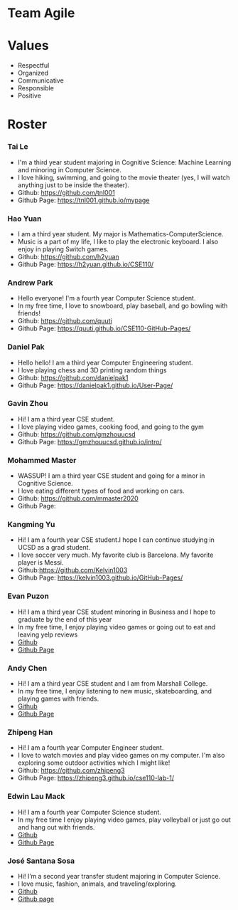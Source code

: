 # Team Agile

# Values
- Respectful
- Organized
- Communicative
- Responsible
- Positive

# Roster
### Tai Le
- I'm a third year student majoring in Cognitive Science: Machine Learning and minoring in Computer Science. 
- I love hiking, swimming, and going to the movie theater (yes, I will watch anything just to be inside the theater).
- Github: https://github.com/tnl001
- Github Page: https://tnl001.github.io/mypage

### Hao Yuan
- I am a third year student. My major is Mathematics-ComputerScience.
- Music is a part of my life, I like to play the electronic keyboard. I also enjoy in playing Switch games.
- Github: https://github.com/h2yuan
- Github Page: https://h2yuan.github.io/CSE110/

### Andrew Park
- Hello everyone! I'm a fourth year Computer Science student.
- In my free time, I love to snowboard, play baseball, and go bowling with friends!
- Github: https://github.com/quuti
- Github Page: https://quuti.github.io/CSE110-GitHub-Pages/ 

### Daniel Pak
- Hello hello! I am a third year Computer Engineering student.
- I love playing chess and 3D printing random things
- Github: https://github.com/danielpak1
- Github Page: https://danielpak1.github.io/User-Page/

### Gavin Zhou
- Hi! I am a third year CSE student.
- I love playing video games, cooking food, and going to the gym
- Github: https://github.com/gmzhouucsd
- Github Page: https://gmzhouucsd.github.io/intro/

### Mohammed Master
- WASSUP! I am a third year CSE student and going for a minor in Cognitive Science.
- I love eating different types of food and working on cars.
- Github: https://github.com/mmaster2020
- Github Page: 

### Kangming Yu
- Hi! I am a fourth year CSE student.I hope I can continue studying in UCSD as a grad student.
- I love soccer very much. My favorite club is Barcelona. My favorite player is Messi.
- Github:https://github.com/Kelvin1003
- Github Page: https://kelvin1003.github.io/GitHub-Pages/

### Evan Puzon 
- Hi! I am a third year CSE student minoring in Business and I hope to graduate by the end of this year
- In my free time, I enjoy playing video games or going out to eat and leaving yelp reviews
- [Github](https://github.com/puzonevan)
- [Github Page](https://puzonevan.github.io/Lab-1-CSE-110-Fall-2021/)

### Andy Chen 
- Hi! I am a third year CSE student and I am from Marshall College.
- In my free time, I enjoy listening to new music, skateboarding, and playing games with friends.
- [Github](https://github.com/amc01)
- [Github Page](https://amc01.github.io/User-Page/)

### Zhipeng Han
- Hi! I am a fourth year Computer Engineer student. 
- I love to watch movies and play video games on my computer. I'm also exploring some outdoor activities which I might like!
- Github: https://github.com/zhipeng3
- Github Page: https://zhipeng3.github.io/cse110-lab-1/

### Edwin Lau Mack
- Hi! I am a fourth year Computer Science student.
- In my free time I enjoy playing video games, play volleyball or just go out and hang out with friends.
- [Github](https://github.com/EdwinLauMack)
- [Github Page](https://edwinlaumack.github.io/CSE-110/)



### José Santana Sosa
- Hi! I’m a second year transfer student majoring in Computer Science.
- I love music, fashion, animals, and traveling/exploring.
- [Github](https://github.com/jvsantanasosa)
- [Github page](https://jvsantanasosa.github.io/CSE110/)
